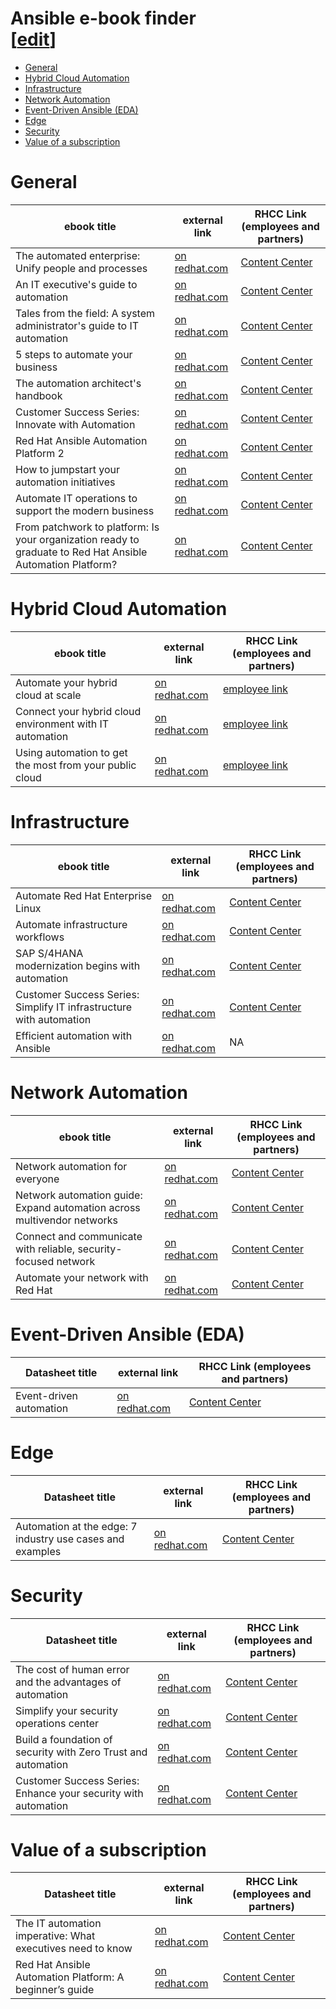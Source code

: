 <h1> Ansible e-book finder<div class="editlink">[<a target="_new" href="https://github.com/ansible/slides/edit/main/ebooks.md">edit</a>]</div></h1>

- [General](#general)
- [Hybrid Cloud Automation](#hybrid-cloud-automation)
- [Infrastructure](#infrastructure)
- [Network Automation](#network-automation)
- [Event-Driven Ansible (EDA)](#event-driven-ansible-eda)
- [Edge](#edge)
- [Security](#security)
- [Value of a subscription](#value-of-a-subscription)


# General

<table>
<thead>
<tr>
<th>ebook title</th>
<th>external link</th>
<th>RHCC Link (employees and partners)</th>
</tr>
</thead>
<tbody>
<tr>
<td>The automated enterprise: Unify people and processes</td>
<td><a target="_blank" href="https://www.redhat.com/en/resources/automated-enterprise-e-book">on redhat.com</a></td>
<td><a  target="_blank" href="https://content.redhat.com/content/rhcc/us/en/assets/display.html?id=86cf4c7b-ed93-4f26-b2d3-1ae8f76b199e">Content Center</a></td>
</tr>
<tr>
<td>An IT executive's guide to automation</td>
<td><a target="_blank" href="https://www.redhat.com/en/resources/executive-guide-to-automation-ebook">on redhat.com</a></td>
<td><a target="_blank" href="https://content.redhat.com/content/rhcc/us/en/assets/display.html?id=2b0b20c5-9ec7-43be-a6ac-be07bf43be1c">Content Center</a></td>
</tr>
<tr>
<td>Tales from the field: A system administrator's guide to IT automation</td>
<td><a target="_blank" href="https://www.redhat.com/en/resources/system-administrator-guide-to-automation-ebook">on redhat.com</a></td>
<td><a  target="_blank" href="https://content.redhat.com/content/rhcc/us/en/assets/display.html?id=97acc32c-9e2d-4a24-9ae3-2742d92e6cb4">Content Center</a></td>
</tr>
<tr>
<td>5 steps to automate your business</td>
<td><a target="_blank" href="https://www.redhat.com/en/resources/5-steps-to-automate-your-business-ebook">on redhat.com</a></td>
<td><a  target="_blank" href="https://content.redhat.com/content/rhcc/us/en/assets/display.html?id=88fa912e-8875-480f-a182-a92ebd8634b3">Content Center</a></td>
</tr>
<tr>
<td>The automation architect's handbook</td>
<td><a target="_blank" href="https://www.redhat.com/en/resources/automation-architect-handbook-ebook">on redhat.com</a></td>
<td><a  target="_blank" href="https://content.redhat.com/content/rhcc/us/en/assets/display.html?id=818507ac-5646-48fb-9006-e5b4d58aca52">Content Center</a></td>
</tr>
<tr>
<td>Customer Success Series: Innovate with Automation</td>
<td><a target="_blank" href="https://www.redhat.com/en/resources/innovate-with-automation">on redhat.com</a></td>
<td><a  target="_blank" href="https://content.redhat.com/content/rhcc/us/en/assets/display.html?id=c51c3a45-e4d9-48bc-b1b1-2332c0b3642e">Content Center</a></td>
</tr>
<tr>
<td>Red Hat Ansible Automation Platform 2</td>
<td><a target="_blank" href="https://www.redhat.com/en/resources/ansible-automation-platform-2-ebook">on redhat.com</a></td>
<td><a  target="_blank" href="https://content.redhat.com/content/rhcc/us/en/assets/display.html?id=b4a34569-7349-4441-9adc-c5163a6dab64">Content Center</a></td>
</tr>
<tr>
<td>How to jumpstart your automation initiatives</td>
<td><a target="_blank" href="https://www.redhat.com/en/resources/jumpstart-automation-initiatives-ebook">on redhat.com</a></td>
<td><a  target="_blank" href="https://content.redhat.com/content/rhcc/us/en/assets/display.html?id=80e9f767-7a20-42fb-9d2c-a4dd20536682">Content Center</a></td>
</tr>
<tr>
<td>Automate IT operations to support the modern business</td>
<td><a target="_blank" href="https://www.redhat.com/en/resources/midmarket-automation-ebook">on redhat.com</a></td>
<td><a  target="_blank" href="https://content.redhat.com/content/rhcc/us/en/assets/display.html?id=ab5445cf-8fd4-4891-a974-1a5cc3b7485b">Content Center</a></td>
</tr>
<tr>
<td>From patchwork to platform: Is your organization ready to graduate to Red Hat Ansible Automation Platform?
</td>
<td><a target="_blank" href="https://www.redhat.com/en/resources/graduate-to-ansible-automation-platform-ebook">on redhat.com</a></td>
<td><a  target="_blank" href="https://content.redhat.com/content/rhcc/us/en/assets/display.html?id=e735dd08-e9af-425b-a5f3-5de95ae42203">Content Center</a></td>
</tr>
</tbody>
</table>

# Hybrid Cloud Automation

<table>
<thead>
<tr>
<th>ebook title</th>
<th>external link</th>
<th>RHCC Link (employees and partners)</th>
</tr>
</thead>
<tbody>
<tr>
<td>Automate your hybrid cloud at scale</td>
<td><a target="_blank" href="https://www.redhat.com/en/engage/automate-hybrid-cloud-20221006">on redhat.com</a></td>
<td><a  target="_blank" href="https://www.redhat.com/en/resources/automate-your-hybrid-cloud-ebook">employee link</a></td>
</tr>
<tr>
<td>Connect your hybrid cloud environment with IT automation</td>
<td><a target="_blank" href="https://www.redhat.com/en/engage/hybrid-cloud-environment-20220412">on redhat.com</a></td>
<td><a  target="_blank" href="https://www.redhat.com/en/resources/connect-hybrid-environments-with-automation-e-book">employee link</a></td>
</tr>
<tr>
<td>Using automation to get the most from your public cloud</td>
<td><a target="_blank" href="https://www.redhat.com/en/engage/automation-public-cloud-20221014">on redhat.com</a></td>
<td><a  target="_blank" href="https://www.redhat.com/en/resources/using-automation-public-cloud-detail">employee link</a></td>
</tr>
</tbody>
</table>

# Infrastructure

<table>
<thead>
<tr>
<th>ebook title</th>
<th>external link</th>
<th>RHCC Link (employees and partners)</th>
</tr>
</thead>
<tbody>
<tr>
<td>Automate Red Hat Enterprise Linux</td>
<td><a target="_blank" href="https://www.redhat.com/en/resources/automate-red-hat-enterprise-linux-ebook">on redhat.com</a></td>
<td><a  target="_blank" href="https://content.redhat.com/content/rhcc/us/en/assets/display.html?id=27224ac9-5970-496b-901e-cb4946ec1376">Content Center</a></td>
</tr>
<tr>
<td>Automate infrastructure workflows</td>
<td><a target="_blank" href="https://www.redhat.com/en/engage/infra-automation-ebook-s-202009020400">on redhat.com</a></td>
<td><a  target="_blank" href="https://content.redhat.com/content/rhcc/us/en/assets/display.html?id=ed02d47c-64e1-4954-bf97-367641cdcbc7">Content Center</a></td>
</tr>
<tr>
<td>SAP S/4HANA modernization begins with automation</td>
<td><a target="_blank" href="https://www.redhat.com/en/resources/simplify-it-infrastructure">on redhat.com</a></td>
<td><a  target="_blank" href="https://content.redhat.com/content/rhcc/us/en/assets/display.html?id=c8ad839a-c1ca-4926-8000-d31605b089b5">Content Center</a></td>
</tr>
<tr>
<td>Customer Success Series: Simplify IT infrastructure with automation</td>
<td><a target="_blank" href="https://www.redhat.com/en/resources/sap-s4hana-automation-ebook">on redhat.com</a></td>
<td><a  target="_blank" href="https://content.redhat.com/content/rhcc/us/en/assets/display.html?id=23887ed1-d0e9-4095-8bbd-83cfa9cec2c9">Content Center</a></td>
</tr>
<tr>
<td>Efficient automation with Ansible</td>
<td><a target="_blank" href="https://www.redhat.com/en/resources/efficient-automation-with-ansible-detail">on redhat.com</a></td>
<td>NA</td>
</tr>
</tbody>
</table>

# Network Automation

<table>
<thead>
<tr>
<th>ebook title</th>
<th>external link</th>
<th>RHCC Link (employees and partners)</th>
</tr>
</thead>
<tbody>
<tr>
<td>Network automation for everyone</td>
<td><a target="_blank" href="https://www.redhat.com/en/engage/network-automation-everyone-s-202101221234">on redhat.com</a></td>
<td><a  target="_blank" href="https://content.redhat.com/content/rhcc/us/en/assets/display.html?id=026234ee-52b2-4cb4-84b8-66489678236a">Content Center</a></td>
</tr>
<tr>
<td>Network automation guide: Expand automation across multivendor networks</td>
<td><a target="_blank" href="https://www.redhat.com/en/engage/network-automation-guide-20221202">on redhat.com</a></td>
<td><a  target="_blank" href="https://content.redhat.com/content/rhcc/us/en/assets/display.html?id=5c47feab-360d-42c4-8335-d7199cee4985">Content Center</a></td>
</tr>
<tr>
<td>Connect and communicate with reliable, security-focused network</td>
<td><a target="_blank" href="https://www.redhat.com/en/resources/connect-and-communicate-network-ecosystem-ebook">on redhat.com</a></td>
<td><a  target="_blank" href="https://content.redhat.com/content/rhcc/us/en/assets/display.html?id=e0506582-97d4-4b47-bb13-c63df3c694cf">Content Center</a></td>
</tr>
<tr>
<td>Automate your network with Red Hat</td>
<td><a target="_blank" href="https://www.redhat.com/en/resources/network-automation-technical-e-book">on redhat.com</a></td>
<td><a  target="_blank" href="https://content.redhat.com/content/rhcc/us/en/assets/display.html?id=363c136c-0c30-4d74-a3d0-59f3d1eea97a">Content Center</a></td>
</tr>
</tbody>
</table>

# Event-Driven Ansible (EDA)

<table>
<thead>
<tr>
<th>Datasheet title</th>
<th>external link</th>
<th>RHCC Link (employees and partners)</th>
</tr>
</thead>
<tbody>
<tr>
<td>Event-driven automation</td>
<td><a target="_blank" href="https://www.redhat.com/en/resources/event-driven-automation">on redhat.com</a></td>
<td><a  target="_blank" href="https://content.redhat.com/content/rhcc/us/en/assets/display.html?id=a09af499-4dd9-4a1c-8f04-31162246fde0">Content Center</a></td>
</tr>
</tbody>
</table>

# Edge

<table>
<thead>
<tr>
<th>Datasheet title</th>
<th>external link</th>
<th>RHCC Link (employees and partners)</th>
</tr>
</thead>
<tbody>
<tr>
<td>Automation at the edge: 7 industry use cases and examples</td>
<td><a target="_blank" href="https://www.redhat.com/en/resources/automation-at-the-edge-ebook">on redhat.com</a></td>
<td><a  target="_blank" href="https://content.redhat.com/content/rhcc/us/en/assets/display.html?id=bf58785c-62ff-48c9-9bf1-0482d02afc34">Content Center</a></td>
</tr>
</tbody>
</table>

# Security

<table>
<thead>
<tr>
<th>Datasheet title</th>
<th>external link</th>
<th>RHCC Link (employees and partners)</th>
</tr>
</thead>
<tbody>
<tr>
<td>The cost of human error and the advantages of automation</td>
<td><a target="_blank" href="https://www.redhat.com/en/resources/advantages-security-automation-e-book">on redhat.com</a></td>
<td><a  target="_blank" href="https://content.redhat.com/content/rhcc/us/en/assets/display.html?id=64706003-96a5-40b1-8136-ca0845d16607">Content Center</a></td>
</tr>
<tr>
<td>Simplify your security operations center</td>
<td><a target="_blank" href="https://www.redhat.com/en/resources/security-automation-ebook">on redhat.com</a></td>
<td><a  target="_blank" href="https://content.redhat.com/content/rhcc/us/en/assets/display.html?id=33895571-53d6-4227-803c-743ab1a4aba1">Content Center</a></td>
</tr>
<tr>
<td>Build a foundation of security with Zero Trust and automation</td>
<td><a target="_blank" href="https://www.redhat.com/en/resources/ita-zero-trust-automation-ebook">on redhat.com</a></td>
<td><a  target="_blank" href="https://content.redhat.com/content/rhcc/us/en/assets/display.html?id=b4c317be-bcd9-4e99-9706-109aa1ba8848">Content Center</a></td>
</tr>
<tr>
<td>Customer Success Series: Enhance your security with automation</td>
<td><a target="_blank" href="https://www.redhat.com/en/resources/enhance-security-with-automation">on redhat.com</a></td>
<td><a  target="_blank" href="https://content.redhat.com/content/rhcc/us/en/assets/display.html?id=95e8deff-fe33-4a2e-8788-33d48169cbbf">Content Center</a></td>
</tr>
</tbody>
</table>

# Value of a subscription

<table>
<thead>
<tr>
<th>Datasheet title</th>
<th>external link</th>
<th>RHCC Link (employees and partners)</th>
</tr>
</thead>
<tbody>
<tr>
<td>The IT automation imperative: What executives need to know</td>
<td><a target="_blank" href="https://www.redhat.com/en/resources/it-automation-for-executives-ebook">on redhat.com</a></td>
<td><a  target="_blank" href="https://content.redhat.com/content/rhcc/us/en/assets/display.html?id=10fdcfe0-e14c-478d-83ed-484d2c64e3a2">Content Center</a></td>
</tr>
<tr>
<td>Red Hat Ansible Automation Platform: A beginner’s guide</td>
<td><a target="_blank" href="https://www.redhat.com/en/resources/ansible-automation-platform-beginner-guide-ebook">on redhat.com</a></td>
<td><a  target="_blank" href="https://content.redhat.com/content/rhcc/us/en/assets/display.html?id=c124c535-7608-4729-bba6-79c9b28f4181">Content Center</a></td>
</tr>
</tbody>
</table>
